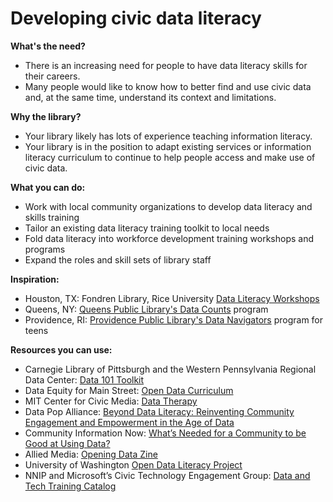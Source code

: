 # Developing civic data literacy

**What's the need?**

* There is an increasing need for people to have data literacy skills for their careers.
* Many people would like to know how to better find and use civic data and, at the same time, understand its context and limitations.

**Why the library?** &#x20;

* Your library likely has lots of experience teaching information literacy. &#x20;
* Your library is in the position to adapt existing services or information literacy curriculum to continue to help people access and make use of civic data. &#x20;

**What you can do:**

* Work with local community organizations to develop data literacy and skills training
* Tailor an existing data literacy training toolkit to local needs
* Fold data literacy into workforce development training workshops and programs
* Expand the roles and skill sets of library staff

**Inspiration:**

* Houston, TX: Fondren Library, Rice University [Data Literacy Workshops](../case-studies/fondren-library-rice-university-houston-tx.md)
* Queens, NY: [Queens Public Library's Data Counts](https://civic-switchboard.gitbook.io/guide/case-studies/queens-borough-public-library-queens-ny) program
* Providence, RI: [Providence Public Library's Data Navigators](https://app.gitbook.com/@civic-switchboard/s/guide/case-studies/providence-public-library-providence-ri) program for teens

**Resources you can use:**

* Carnegie Library of Pittsburgh and the Western Pennsylvania Regional Data Center: [Data 101 Toolkit ](https://docs.google.com/document/d/1VbfIQ80nkaVg87ttPqH4bxsJzBROBSy1VdvOCu\_hoP0/edit?usp=sharing)
* Data Equity for Main Street: [Open Data Curriculum](https://data-equity.org)&#x20;
* MIT Center for Civic Media: [Data Therapy](https://datatherapy.org)
* Data Pop Alliance: [Beyond Data Literacy: Reinventing Community Engagement and Empowerment in the Age of Data ](http://datapopalliance.org/wp-content/uploads/2015/11/Beyond-Data-Literacy-2015.pdf)
* Community Information Now: [What’s Needed for a Community to be Good at Using Data?](http://cinow.info/wp-content/uploads/2016/09/Whats-Needed-for-a-Community-to-be-Good-at-Using-Data-20160810.pdf)
* Allied Media: [Opening Data Zine ](https://www.alliedmedia.org/news/2015/09/17/opening-data-zine-here)
* University of Washington [Open Data Literacy Project](http://odl.ischool.uw.edu)
* NNIP and Microsoft’s Civic Technology Engagement Group: [Data and Tech Training Catalog](https://www.neighborhoodindicators.org/data-tech/training)
